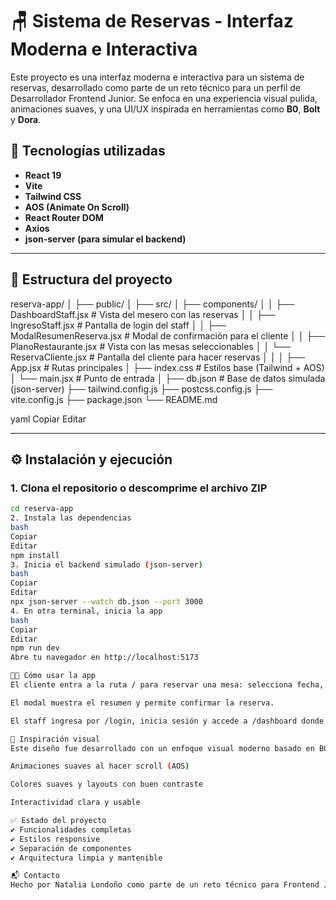 # 🪑 Sistema de Reservas - Interfaz Moderna e Interactiva

Este proyecto es una interfaz moderna e interactiva para un sistema de reservas, desarrollado como parte de un reto técnico para un perfil de Desarrollador Frontend Junior. Se enfoca en una experiencia visual pulida, animaciones suaves, y una UI/UX inspirada en herramientas como **B0**, **Bolt** y **Dora**.

## 🚀 Tecnologías utilizadas

- **React 19**
- **Vite**
- **Tailwind CSS**
- **AOS (Animate On Scroll)**
- **React Router DOM**
- **Axios**
- **json-server (para simular el backend)**

---

## 📂 Estructura del proyecto

reserva-app/
│
├── public/
│
├── src/
│ ├── components/
│ │ ├── DashboardStaff.jsx # Vista del mesero con las reservas
│ │ ├── IngresoStaff.jsx # Pantalla de login del staff
│ │ ├── ModalResumenReserva.jsx # Modal de confirmación para el cliente
│ │ ├── PlanoRestaurante.jsx # Vista con las mesas seleccionables
│ │ └── ReservaCliente.jsx # Pantalla del cliente para hacer reservas
│ │
│ ├── App.jsx # Rutas principales
│ ├── index.css # Estilos base (Tailwind + AOS)
│ └── main.jsx # Punto de entrada
│
├── db.json # Base de datos simulada (json-server)
├── tailwind.config.js
├── postcss.config.js
├── vite.config.js
├── package.json
└── README.md

yaml
Copiar
Editar

---

## ⚙️ Instalación y ejecución

### 1. Clona el repositorio o descomprime el archivo ZIP

```bash
cd reserva-app
2. Instala las dependencias
bash
Copiar
Editar
npm install
3. Inicia el backend simulado (json-server)
bash
Copiar
Editar
npx json-server --watch db.json --port 3000
4. En otra terminal, inicia la app
bash
Copiar
Editar
npm run dev
Abre tu navegador en http://localhost:5173

👨‍🍳 Cómo usar la app
El cliente entra a la ruta / para reservar una mesa: selecciona fecha, hora, nota adicional y mesa.

El modal muestra el resumen y permite confirmar la reserva.

El staff ingresa por /login, inicia sesión y accede a /dashboard donde ve las reservas existentes.

🧠 Inspiración visual
Este diseño fue desarrollado con un enfoque visual moderno basado en B0, Bolt y Dora, priorizando:

Animaciones suaves al hacer scroll (AOS)

Colores suaves y layouts con buen contraste

Interactividad clara y usable

✅ Estado del proyecto
✔ Funcionalidades completas
✔ Estilos responsive
✔ Separación de componentes
✔ Arquitectura limpia y mantenible

📬 Contacto
Hecho por Natalia Londoño como parte de un reto técnico para Frontend Junior.

